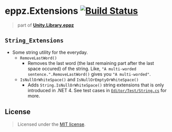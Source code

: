 # eppz.Extensions [![Build Status](https://travis-ci.org/eppz/Unity.Library.eppz.Extensions.png?branch=master)](https://travis-ci.org/eppz/Unity.Library.eppz.Extensions)
> part of [**Unity.Library.eppz**](https://github.com/eppz/Unity.Library.eppz)

## `String_Extensions`

* Some string utility for the everyday.
    + `RemoveLastWord()`
        + Removes the last word (the last remaining part after the last space occured) of the string. Like, `"A multi-worded sentence.".RemoveLastWord()` gives you `"A multi-worded"`.
    + `IsNullOrWhiteSpace()` and `IsNullOrEmptyOrWhiteSpace()`
        + Adds `String.IsNullOrWhiteSpace()` string extensions that is only introduced in .NET 4. See test cases in [`Editor/Test/String.cs`](Editor/Test/String.cs) for more.

## License

> Licensed under the [MIT license](http://en.wikipedia.org/wiki/MIT_License).
